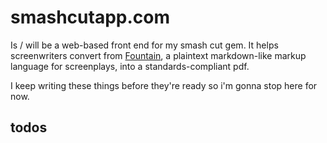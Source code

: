 # smashcutapp.com

Is / will be a web-based front end for my smash cut gem. It helps screenwriters convert from [Fountain](http://fountain.io), a plaintext markdown-like markup language for screenplays, into a standards-compliant pdf.

I keep writing these things before they're ready so i'm gonna stop here for now.


## todos

  <!-- <button class="btn btn-smash btn-block btn-large" id="fountainjstokenize">fountain.js tokenize</button> -->
  <!-- data-persist="garlic"  <=== add that back into the first form tag if u want. taking it now for now-->

